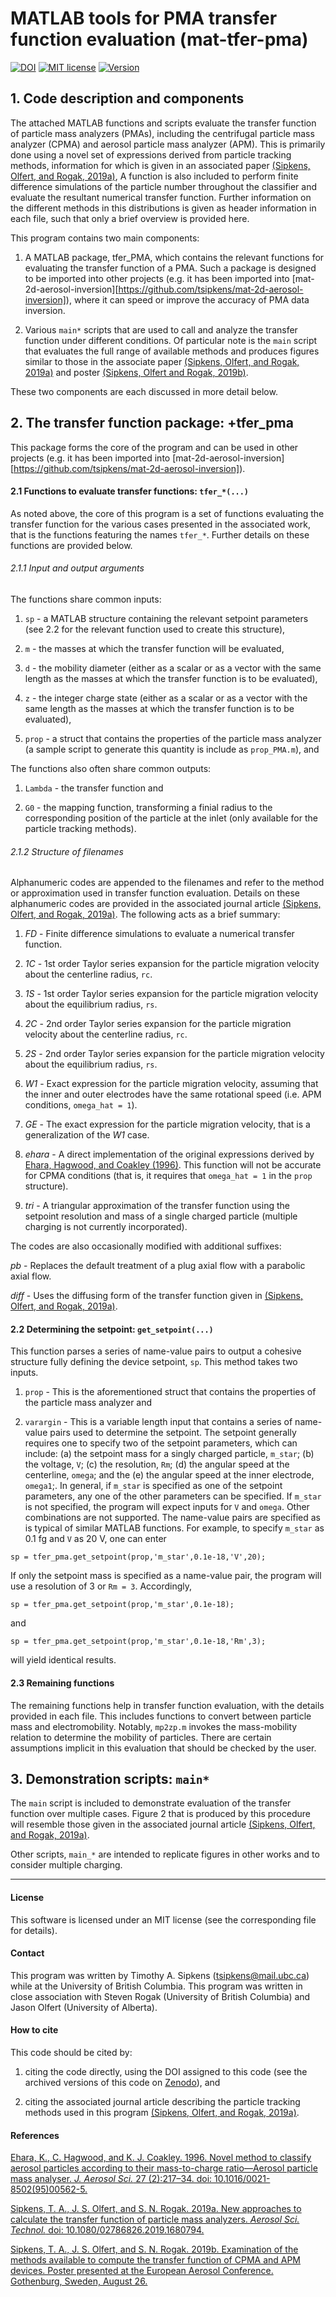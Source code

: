 
# MATLAB tools for PMA transfer function evaluation (mat-tfer-pma)

[![DOI](https://zenodo.org/badge/191454449.svg)](https://zenodo.org/badge/latestdoi/191454449)
[![MIT license](https://img.shields.io/badge/License-MIT-blue.svg)](https://lbesson.mit-license.org/)
[![Version](https://img.shields.io/badge/Version-1.4-blue.svg)]()

## 1. Code description and components

The attached MATLAB functions and scripts evaluate the transfer
function of particle mass analyzers (PMAs), including the centrifugal
particle mass analyzer (CPMA) and aerosol particle mass analyzer (APM).
This is primarily done using a novel set of expressions derived from particle
tracking methods, information for which is given in an associated paper
[(Sipkens, Olfert, and Rogak, 2019a)][ast19],
A function is also included to perform finite difference simulations of the particle number
throughout the classifier and evaluate the resultant numerical transfer function. Further information on the different methods in this distributions is given as header information in each file, such that only a brief overview is provided here.

This program contains two main components:

1. A MATLAB package, tfer_PMA, which contains the relevant functions
for evaluating the transfer function of a PMA. Such a package is
designed to be imported into other projects (e.g. it has been imported into
[mat-2d-aerosol-inversion][https://github.com/tsipkens/mat-2d-aerosol-inversion]),
where it can speed or improve the accuracy of PMA data inversion.

2. Various `main*` scripts that are used to call and analyze the transfer function
under different conditions. Of particular note is the `main` script that
evaluates the full range of available methods and produces figures similar
to those in the associate paper [(Sipkens, Olfert, and Rogak, 2019a)][ast19] and poster
[(Sipkens, Olfert and Rogak, 2019b)][eac19].

These two components are each discussed in more detail below.

## 2. The transfer function package: +tfer_pma

This package forms the core of the program and can be used
in other projects (e.g. it has been imported into
[mat-2d-aerosol-inversion][https://github.com/tsipkens/mat-2d-aerosol-inversion]).

#### 2.1 Functions to evaluate transfer functions: `tfer_*(...)`

As noted above, the core of this program is a set of
functions evaluating the transfer function for the various
cases presented in the associated work, that is
the functions featuring the names `tfer_*`. 
Further details on these functions are provided below.

###### 2.1.1 Input and output arguments

The functions share common inputs:

1. `sp` - a MATLAB structure containing the relevant setpoint parameters
(see 2.2 for the relevant function used to create this structure),

2. `m` - the masses at which the transfer function will be evaluated,

3. `d` - the mobility diameter (either as a scalar or as a vector with the
  same length as the masses at which the transfer function is to be
  evaluated),

4. `z` - the integer charge state (either as a scalar or as a vector with the
  same length as the masses at which the transfer function is to be
  evaluated),

5. `prop` - a struct that contains the properties of the particle mass analyzer
  (a sample script to generate this quantity is include as `prop_PMA.m`), and

The functions also often share common outputs:

1. `Lambda` - the transfer function and

2. `G0` - the mapping function, transforming a finial radius to the
corresponding position of the particle at the inlet (only available for
the particle tracking methods).

###### 2.1.2 Structure of filenames

Alphanumeric codes are appended to the filenames and
refer to the method or approximation used in transfer function evaluation.
Details on these alphanumeric codes are provided in the associated journal article
[(Sipkens, Olfert, and Rogak, 2019a)][ast19].
The following acts as a brief summary:

1. *FD* - Finite difference simulations to evaluate a numerical transfer function.

2. *1C* - 1st order Taylor series expansion for the particle migration velocity about the centerline radius, `rc`.

3. *1S* - 1st order Taylor series expansion for the particle migration velocity about the equilibrium radius, `rs`.

4. *2C* - 2nd order Taylor series expansion for the particle migration velocity about the centerline radius, `rc`.

5. *2S* - 2nd order Taylor series expansion for the particle migration velocity about the equilibrium radius, `rs`.

6. *W1* - Exact expression for the particle migration velocity, assuming that the inner and outer electrodes have the same rotational speed (i.e. APM conditions, `omega_hat = 1`).

7. *GE* - The exact expression for the particle migration velocity, that is a generalization of the *W1* case.

8. *ehara* - A direct implementation of the original expressions derived by [Ehara, Hagwood, and Coakley (1996)][ehara96]. This function will not be accurate for CPMA conditions (that is, it requires that `omega_hat = 1` in the `prop` structure).

9. *tri* - A triangular approximation of the transfer function using the setpoint resolution and mass of a single charged particle (multiple charging is not currently incorporated).

The codes are also occasionally modified with additional suffixes:

*pb* - Replaces the default treatment of a plug axial flow with a parabolic axial flow.

*diff* - Uses the diffusing form of the transfer function given in [(Sipkens, Olfert, and Rogak, 2019a)][ast19].

#### 2.2 Determining the setpoint: `get_setpoint(...)`

This function parses a series of name-value pairs to output a cohesive
structure fully defining the device setpoint, `sp`. This method takes
two inputs.

1. `prop` - This is the aforementioned struct that contains the properties of the
particle mass analyzer and

2. `varargin` - This is a variable length input that contains a
series of name-value pairs used to determine the setpoint. The setpoint generally
requires one to specify two of the setpoint parameters, which can include:
(a) the setpoint mass for a singly charged particle, `m_star`;
(b) the voltage, `V`;
(c) the resolution, `Rm`;
(d) the angular speed at the centerline, `omega`; and the
(e) the angular speed at the inner electrode, `omega1`;.
In general, if `m_star` is specified as one of the setpoint parameters, any one
of the other parameters can be specified. If `m_star` is not specified, the program
will expect inputs for `V` and `omega`. Other combinations are not supported. The
name-value pairs are specified as is typical of similar MATLAB functions. For example,
to specify `m_star` as 0.1 fg and `V` as 20 V, one can enter
```
sp = tfer_pma.get_setpoint(prop,'m_star',0.1e-18,'V',20);
```
If only the setpoint mass is specified as a name-value pair, the program will
use a resolution of 3 or `Rm = 3`. Accordingly,
```
sp = tfer_pma.get_setpoint(prop,'m_star',0.1e-18);
```
and
```
sp = tfer_pma.get_setpoint(prop,'m_star',0.1e-18,'Rm',3);
```
will yield identical results.

#### 2.3 Remaining functions

The remaining functions help in transfer function evaluation, with the
details provided in each file. This includes functions to convert
between particle mass and electromobility. Notably, `mp2zp.m` invokes
the mass-mobility relation to determine the mobility of particles.
There are certain assumptions implicit in this evaluation that
should be checked by the user.

## 3. Demonstration scripts: `main*`

The `main` script is included to demonstrate evaluation of the transfer function
over multiple cases. Figure 2 that is produced by this procedure will
resemble those given in the associated journal article [(Sipkens, Olfert, and Rogak, 2019a)][ast19].

Other scripts, `main_*` are intended to replicate figures in other
works and to consider multiple charging.

----------------------------------------------------------------------

#### License

This software is licensed under an MIT license (see the corresponding file
for details).

#### Contact

This program was written by Timothy A. Sipkens
([tsipkens@mail.ubc.ca](mailto:tsipkens@mail.ubc.ca)) while at the
University of British Columbia. This program was written in close
association with Steven Rogak (University of British Columbia) and
Jason Olfert (University of Alberta).

#### How to cite

This code should be cited by:

1. citing the code directly, using the DOI assigned to this code (see the archived
  versions of this code on [Zenodo](https://zenodo.org/badge/latestdoi/191454449)), and

2. citing the associated journal article describing the particle tracking methods
used in this program [(Sipkens, Olfert, and Rogak, 2019a)][ast19].

#### References

[Ehara, K., C. Hagwood, and K. J. Coakley. 1996. Novel method to classify aerosol particles according to their mass-to-charge ratio—Aerosol particle mass analyser. *J. Aerosol Sci.* 27 (2):217–34. doi: 10.1016/0021-8502(95)00562-5.][ehara96]

[Sipkens, T. A., J. S. Olfert, and S. N. Rogak. 2019a. New approaches to calculate the transfer function of particle mass analyzers. *Aerosol Sci. Technol.* doi: 10.1080/02786826.2019.1680794.][ast19]

[Sipkens, T. A., J. S. Olfert, and S. N. Rogak. 2019b. Examination of the methods available to compute the transfer function of CPMA and APM devices. Poster presented at the European Aerosol Conference. Gothenburg, Sweden, August 26.][eac19]

[ehara96]: https://doi.org/10.1016/0021-8502(95)00562-5
[ast19]: https://doi.org/10.1080/02786826.2019.1680794
[eac19]: https://www.researchgate.net/publication/336549933_Examination_of_the_methods_available_to_compute_the_transfer_function_of_CPMA_and_APM_devices
